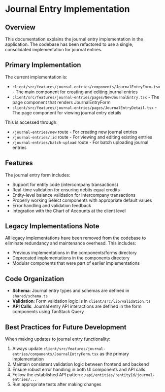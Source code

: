 # Journal Entry Implementation

## Overview

This documentation explains the journal entry implementation in the application. The codebase has been refactored to use a single, consolidated implementation for journal entries.

## Primary Implementation

The current implementation is:

- `client/src/features/journal-entries/components/JournalEntryForm.tsx` - The main component for creating and editing journal entries
- `client/src/features/journal-entries/pages/NewJournalEntry.tsx` - The page component that renders JournalEntryForm
- `client/src/features/journal-entries/pages/JournalEntryDetail.tsx` - The page component for viewing journal entry details

This is accessed through:
- `/journal-entries/new` route - For creating new journal entries
- `/journal-entries/:id` route - For viewing and editing existing entries
- `/journal-entries/batch-upload` route - For batch uploading journal entries

## Features

The journal entry form includes:
- Support for entity code (intercompany transactions)
- Real-time validation for ensuring debits equal credits
- Entity-level balance validation for intercompany transactions
- Properly working Select components with appropriate default values
- Error handling and validation feedback
- Integration with the Chart of Accounts at the client level

## Legacy Implementations Note

All legacy implementations have been removed from the codebase to eliminate redundancy and maintenance overhead. This includes:
- Previous implementations in the components/forms directory
- Deprecated implementations in the components directory
- Modular components that were part of earlier implementations

## Code Organization

- **Schema**: Journal entry types and schemas are defined in `shared/schema.ts`
- **Validation**: Form validation logic is in `client/src/lib/validation.ts`
- **API Calls**: Journal entry API interactions are defined in the form components using TanStack Query

## Best Practices for Future Development

When making updates to journal entry functionality:
1. Always update `client/src/features/journal-entries/components/JournalEntryForm.tsx` as the primary implementation
2. Maintain consistent validation logic between frontend and backend
3. Ensure robust error handling in both UI components and API calls
4. Follow the established API pattern: `/api/entities/:entityId/journal-entries/...`
5. Run appropriate tests after making changes